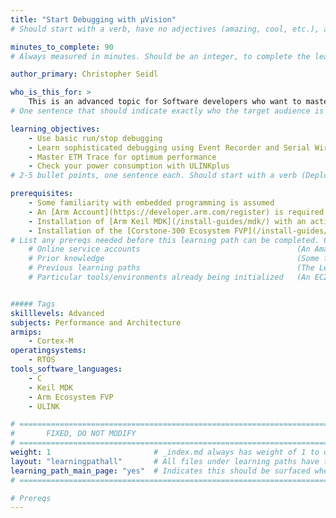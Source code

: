 ```yaml
---
title: "Start Debugging with µVision"
# Should start with a verb, have no adjectives (amazing, cool, etc.), and be as concise as possible.

minutes_to_complete: 90
# Always measured in minutes. Should be an integer, to complete the learning path (not just read it).

author_primary: Christopher Seidl

who_is_this_for: >
    This is an advanced topic for Software developers who want to master embedded microcontroller debugging using µVision.
# One sentence that should indicate exactly who the target audience is (developers in X industries using Y tools/software for Z use-case).

learning_objectives: 
    - Use basic run/stop debugging
    - Learn sophisticated debugging using Event Recorder and Serial Wire Viewer
    - Master ETM Trace for optimum performance
    - Check your power consumption with ULINKplus
# 2-5 bullet points, one sentence each. Should start with a verb (Deploy, Measure) and indicate the value of the objective if possible.

prerequisites:
    - Some familiarity with embedded programming is assumed
    - An [Arm Account](https://developer.arm.com/register) is required
    - Installation of [Arm Keil MDK](/install-guides/mdk/) with an active MDK-Community license
    - Installation of the [Corstone-300 Ecosystem FVP](/install-guides/ecosystem_fvp/)
# List any prereqs needed before this learning path can be completed. Can include:
    # Online service accounts                                   (An Amazon Web Services account)
    # Prior knowledge                                           (Some familiarity with embedded programming)
    # Previous learning paths                                   (The Learning Path: Getting Started with Arm Virtual Hardware)
    # Particular tools/environments already being initialized   (An EC2 instance with AVH installed)


##### Tags
skilllevels: Advanced
subjects: Performance and Architecture
armips:
    - Cortex-M
operatingsystems:
    - RTOS
tools_software_languages:
    - C
    - Keil MDK
    - Arm Ecosystem FVP
    - ULINK

# ================================================================================
#       FIXED, DO NOT MODIFY
# ================================================================================
weight: 1                       # _index.md always has weight of 1 to order correctly
layout: "learningpathall"       # All files under learning paths have this same wrapper
learning_path_main_page: "yes"  # Indicates this should be surfaced when looking for related content. Only set for _index.md of learning path content.
# ================================================================================

# Prereqs
---
```


